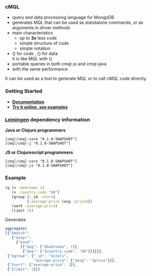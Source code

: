 ### cMQL

- query and data processing language for MongoDB
- generates MQL that can be used as standalone commands, or as arguments in driver methods
- main characteristics
  - up to **3x** less code
  - simple structure of code
  - simple notation
- () for code , {} for data       
  it is like MQL with ()
- portable queries in both cmql-js and cmql-java      
- with the same performance

It can be used as a tool to generate MQL or to call cMQL code directly.

### Getting Started

- [**Documentation**](http://cmql.org/)
- [**Try it online, see examples**](http://cmql.org/play)

### [Leiningen](http://github.com/technomancy/leiningen/) dependency information

**Java or Clojure programmers**

```
[cmql/cmql-core "0.1.0-SNAPSHOT"]
[cmql/cmql-j "0.1.0-SNAPSHOT"]
```

**JS or Clojurescript programmers**

```
[cmql/cmql-core "0.1.0-SNAPSHOT"]
[cmql/cmql-js "0.1.0-SNAPSHOT"]
```

### Example

```clojure
(q (= :bedrooms 1)
   (= :country.code "GR")
   (group {:_id :stars}
          {:average-price (avg :price)})
   (sort :average-price)
   (limit 1))
```

Generates

```js
aggregate(
[{"$match": 
   {"$expr": 
     {"$and": 
       [{"$eq": ["$bedrooms", 1]},
        {"$eq": ["$country.code", "GR"]}]}}},
 {"$group": {"_id": "$stars",
             "average-price": {"$avg": "$price"}}},
 {"$sort": {"average-price": 1}},
 {"$limit": 1}])
```


